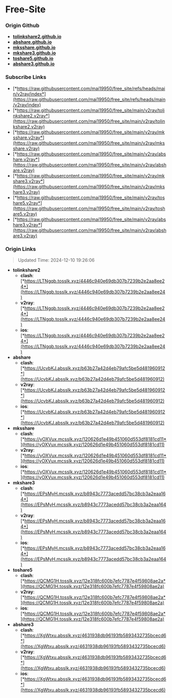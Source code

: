 # Free-Site

### Origin Github

- [**tolinkshare2.github.io**](https://github.com/tolinkshare2/tolinkshare2.github.io)
- [**abshare.github.io**](https://github.com/abshare/abshare.github.io)
- [**mksshare.github.io**](https://github.com/mksshare/mksshare.github.io)
- [**mkshare3.github.io**](https://github.com/mkshare3/mkshare3.github.io)
- [**toshare5.github.io**](https://github.com/toshare5/toshare5.github.io)
- [**abshare3.github.io**](https://github.com/abshare3/abshare3.github.io)

### Subscribe Links

- [*https://raw.githubusercontent.com/mai19950/free_site/refs/heads/main/v2ray/index*](https://raw.githubusercontent.com/mai19950/free_site/refs/heads/main/v2ray/index)
- [*https://raw.githubusercontent.com/mai19950/free_site/main/v2ray/tolinkshare2.v2ray*](https://raw.githubusercontent.com/mai19950/free_site/main/v2ray/tolinkshare2.v2ray)
- [*https://raw.githubusercontent.com/mai19950/free_site/main/v2ray/mksshare.v2ray*](https://raw.githubusercontent.com/mai19950/free_site/main/v2ray/mksshare.v2ray)
- [*https://raw.githubusercontent.com/mai19950/free_site/main/v2ray/abshare.v2ray*](https://raw.githubusercontent.com/mai19950/free_site/main/v2ray/abshare.v2ray)
- [*https://raw.githubusercontent.com/mai19950/free_site/main/v2ray/mkshare3.v2ray*](https://raw.githubusercontent.com/mai19950/free_site/main/v2ray/mkshare3.v2ray)
- [*https://raw.githubusercontent.com/mai19950/free_site/main/v2ray/toshare5.v2ray*](https://raw.githubusercontent.com/mai19950/free_site/main/v2ray/toshare5.v2ray)
- [*https://raw.githubusercontent.com/mai19950/free_site/main/v2ray/abshare3.v2ray*](https://raw.githubusercontent.com/mai19950/free_site/main/v2ray/abshare3.v2ray)

### Origin Links

> Updated Time: 2024-12-10 19:26:06

- **tolinkshare2**
  - **clash**: [*https://LTNgqb.tosslk.xyz/4446c940e69db307b7239b2e2aa8ee24*](https://LTNgqb.tosslk.xyz/4446c940e69db307b7239b2e2aa8ee24)
  - **v2ray**: [*https://LTNgqb.tosslk.xyz/4446c940e69db307b7239b2e2aa8ee24*](https://LTNgqb.tosslk.xyz/4446c940e69db307b7239b2e2aa8ee24)
  - **ios**: [*https://LTNgqb.tosslk.xyz/4446c940e69db307b7239b2e2aa8ee24*](https://LTNgqb.tosslk.xyz/4446c940e69db307b7239b2e2aa8ee24)
- **abshare**
  - **clash**: [*https://UcvbKJ.absslk.xyz/b63b27a42d4eb79afc5be5d481960912*](https://UcvbKJ.absslk.xyz/b63b27a42d4eb79afc5be5d481960912)
  - **v2ray**: [*https://UcvbKJ.absslk.xyz/b63b27a42d4eb79afc5be5d481960912*](https://UcvbKJ.absslk.xyz/b63b27a42d4eb79afc5be5d481960912)
  - **ios**: [*https://UcvbKJ.absslk.xyz/b63b27a42d4eb79afc5be5d481960912*](https://UcvbKJ.absslk.xyz/b63b27a42d4eb79afc5be5d481960912)
- **mksshare**
  - **clash**: [*https://yOXVux.mcsslk.xyz/120626d1e49b451060d553df8181cd11*](https://yOXVux.mcsslk.xyz/120626d1e49b451060d553df8181cd11)
  - **v2ray**: [*https://yOXVux.mcsslk.xyz/120626d1e49b451060d553df8181cd11*](https://yOXVux.mcsslk.xyz/120626d1e49b451060d553df8181cd11)
  - **ios**: [*https://yOXVux.mcsslk.xyz/120626d1e49b451060d553df8181cd11*](https://yOXVux.mcsslk.xyz/120626d1e49b451060d553df8181cd11)
- **mkshare3**
  - **clash**: [*https://EPsMyH.mcsslk.xyz/b8943c7773acedd57bc38cb3a2eaa164*](https://EPsMyH.mcsslk.xyz/b8943c7773acedd57bc38cb3a2eaa164)
  - **v2ray**: [*https://EPsMyH.mcsslk.xyz/b8943c7773acedd57bc38cb3a2eaa164*](https://EPsMyH.mcsslk.xyz/b8943c7773acedd57bc38cb3a2eaa164)
  - **ios**: [*https://EPsMyH.mcsslk.xyz/b8943c7773acedd57bc38cb3a2eaa164*](https://EPsMyH.mcsslk.xyz/b8943c7773acedd57bc38cb3a2eaa164)
- **toshare5**
  - **clash**: [*https://QCMG1H.tosslk.xyz/12e318fc600b7efc7787e4f59808ae2a*](https://QCMG1H.tosslk.xyz/12e318fc600b7efc7787e4f59808ae2a)
  - **v2ray**: [*https://QCMG1H.tosslk.xyz/12e318fc600b7efc7787e4f59808ae2a*](https://QCMG1H.tosslk.xyz/12e318fc600b7efc7787e4f59808ae2a)
  - **ios**: [*https://QCMG1H.tosslk.xyz/12e318fc600b7efc7787e4f59808ae2a*](https://QCMG1H.tosslk.xyz/12e318fc600b7efc7787e4f59808ae2a)
- **abshare3**
  - **clash**: [*https://XgWtxu.absslk.xyz/4631938db96193fb5893432735bcecd6*](https://XgWtxu.absslk.xyz/4631938db96193fb5893432735bcecd6)
  - **v2ray**: [*https://XgWtxu.absslk.xyz/4631938db96193fb5893432735bcecd6*](https://XgWtxu.absslk.xyz/4631938db96193fb5893432735bcecd6)
  - **ios**: [*https://XgWtxu.absslk.xyz/4631938db96193fb5893432735bcecd6*](https://XgWtxu.absslk.xyz/4631938db96193fb5893432735bcecd6)
